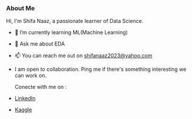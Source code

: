 ### About Me
Hi, I'm Shifa Naaz, a passionate learner of Data Science.
- 🌱 I’m currently learning ML(Machine Learning) 
- 💬 Ask me about EDA
- 📫 You can reach me out on shifanaaz2023@yahoo.com
-  I am open to collaboration. Ping me if there's something interesting we can work on.

   Conecte with me on :
-   [LinkedIn](https://www.linkedin.com/in/shifanaaz/)
-   [Kaggle](https://www.kaggle.com/shifanaaz125)
